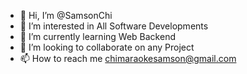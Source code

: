 - 👋 Hi, I’m @SamsonChi
- 👀 I’m interested in All Software Developments
- 🌱 I’m currently learning Web Backend
- 💞️ I’m looking to collaborate on any Project
- 📫 How to reach me chimaraokesamson@gmail.com

<!---
SamsonChi/SamsonChi is a ✨ special ✨ repository because its `README.md` (this file) appears on your GitHub profile.
You can click the Preview link to take a look at your changes.
--->
